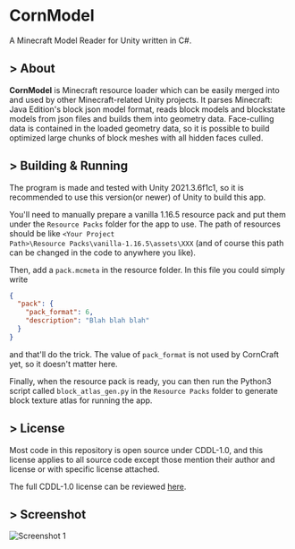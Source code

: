 # CornModel
A Minecraft Model Reader for Unity written in C#.

## > About
__CornModel__ is Minecraft resource loader which can be easily merged into and used by other Minecraft-related Unity projects. It parses Minecraft: Java Edition's block json model format, reads block models and blockstate models from json files and builds them into geometry data. Face-culling data is contained in the loaded geometry data, so it is possible to build optimized large chunks of block meshes with all hidden faces culled.

## > Building & Running
The program is made and tested with Unity 2021.3.6f1c1, so it is recommended to use this version(or newer) of Unity to build this app.

You'll need to manually prepare a vanilla 1.16.5 resource pack and put them under the <code>Resource Packs</code> folder for the app to use. The path of resources should be like <code>\<Your Project Path\>\Resource Packs\vanilla-1.16.5\assets\XXX</code> (and of course this path can be changed in the code to anywhere you like).

Then, add a <code>pack.mcmeta</code> in the resource folder. In this file you could simply write
```json
{
  "pack": {
    "pack_format": 6,
    "description": "Blah blah blah"
  }
}
```
and that'll do the trick. The value of <code>pack_format</code> is not used by CornCraft yet, so it doesn't matter here.

Finally, when the resource pack is ready, you can then run the Python3 script called <code>block_atlas_gen.py</code> in the <code>Resource Packs</code> folder to generate block texture atlas for running the app.

## > License
Most code in this repository is open source under CDDL-1.0, and this license applies to all source code except those mention their author and license or with specific license attached.

The full CDDL-1.0 license can be reviewed [here](http://opensource.org/licenses/CDDL-1.0).

## > Screenshot
![Screenshot 1](https://s2.loli.net/2022/10/24/8vzrXcRkGHWNI2L.png)
